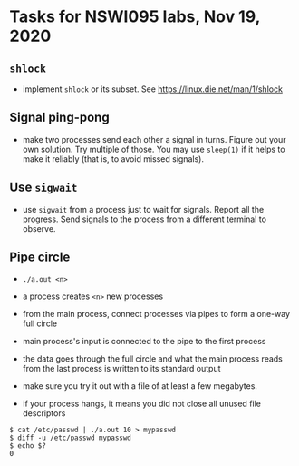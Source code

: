 # Tasks for NSWI095 labs, Nov 19, 2020

## `shlock`

- implement `shlock` or its subset.  See https://linux.die.net/man/1/shlock

## Signal ping-pong

- make two processes send each other a signal in turns.  Figure out your own
  solution.  Try multiple of those.  You may use `sleep(1)` if it helps to make
  it reliably (that is, to avoid missed signals).

## Use `sigwait`

- use `sigwait` from a process just to wait for signals.  Report all the
  progress.  Send signals to the process from a different terminal to observe.

## Pipe circle

- `./a.out <n>`

- a process creates `<n>` new processes
- from the main process, connect processes via pipes to form a one-way full
  circle
- main process's input is connected to the pipe to the first process
- the data goes through the full circle and what the main process reads from the
  last process is written to its standard output
- make sure you try it out with a file of at least a few megabytes.
- if your process hangs, it means you did not close all unused file descriptors

```
$ cat /etc/passwd | ./a.out 10 > mypasswd
$ diff -u /etc/passwd mypasswd
$ echo $?
0
```
